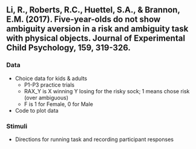 ## Li, R., Roberts, R.C., Huettel, S.A., & Brannon, E.M. (2017). Five-year-olds do not show ambiguity aversion in a risk and ambiguity task with physical objects. Journal of Experimental Child Psychology, 159, 319-326.

### Data
* Choice data for kids & adults
    * P1-P3 practice trials
    * RAX_Y is X winning Y losing for the risky sock; 1 means chose risk (over ambiguous)
    * F is 1 for Female, 0 for Male
* Code to plot data

### Stimuli
* Directions for running task and recording participant responses

